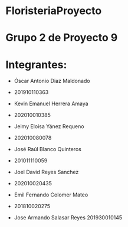 # FloristeriaProyecto
# Grupo 2 de Proyecto 9
# Integrantes:

- Óscar Antonio Diaz Maldonado 
- 201910110363

- Kevin Emanuel Herrera Amaya
- 202010010385

- Jeimy Eloisa Yánez Requeno 
- 202010080078

- José Raúl Blanco Quinteros 
- 201011110059

- Joel David Reyes Sanchez
- 202010020435

- Emil Fernando Colomer Mateo 
- 201810020275

- Jose Armando Salasar Reyes 201930010145

